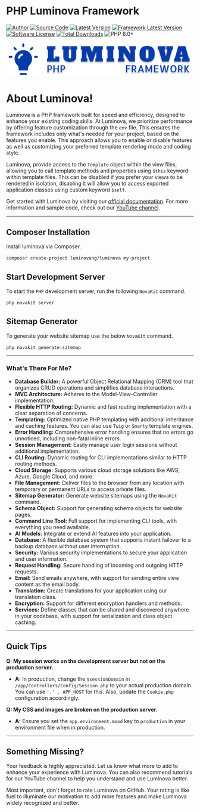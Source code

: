 # PHP Luminova Framework

[![Author](https://img.shields.io/badge/author-@peterchig-blue.svg)](https://instagram.com/peterchig)
[![Source Code](https://img.shields.io/badge/source-luminovang/luminova-blue.svg)](https://github.com/luminovang/luminova)
[![Latest Version](https://img.shields.io/github/tag/luminovang/luminova.svg)](https://github.com/luminovang/luminova/releases)
[![Framework Latest Version](https://img.shields.io/github/tag/luminovang/framework.svg)](https://github.com/luminovang/framework/releases)
[![Software License](https://img.shields.io/badge/license-MIT-brightgreen.svg)](https://github.com/luminovang/luminova/blob/master/LICENSE)
[![Total Downloads](https://img.shields.io/packagist/dt/luminovang/luminova.svg)](https://luminova.ng/public/docs/2.1.0/download/)
![PHP 8.0+](https://img.shields.io/badge/php-min%208.0.0-red.svg)


![Local Image](docs/logo.svg)


# About Luminova!

Luminova is a PHP framework built for speed and efficiency, designed to enhance your existing coding skills. At Luminova, we prioritize performance by offering feature customization through the `env` file. This ensures the framework includes only what's needed for your project, based on the features you enable. This approach allows you to enable or disable features as well as customizing your preferred template rendering mode and coding style.

Luminova, provide access to the `Template` object within the view files, allowing you to call template methods and properties using `$this` keyword within template files. This can be disabled if you prefer your views to be rendered in isolation, disabling it will allow you to access exported application classes using custom keyword `$self`.

Get started with Luminova by visiting our [official documentation](https://luminova.ng/docs). For more information and sample code, check out our [YouTube channel](https://www.youtube.com/@luminovang).

---

## Composer Installation

Install luminova via Composer.

```bash
composer create-project luminovang/luminova my-project
```

## Start Development Server

To start the `PHP` development server, run the following `NovaKit` command.

```bash
php novakit server
```

## Sitemap Generator

To generate your website sitemap use the below `NovaKit` command.

```bash
php novakit generate:sitemap
```

---

### What's There For Me?

- **Database Builder:** A powerful Object Relational Mapping (ORM) tool that organizes CRUD operations and simplifies database interactions.
- **MVC Architecture:** Adheres to the Model-View-Controller implementation.
- **Flexible HTTP Routing:** Dynamic and fast routing implementation with a clear separation of concerns.
- **Templating:** Optimized native PHP templating with additional inheritance and caching features. You can also use `Twig` or `Smarty` template engines.
- **Error Handling:** Comprehensive error handling ensures that no errors go unnoticed, including non-fatal inline errors.
- **Session Management:** Easily manage user login sessions without additional implementation.
- **CLI Routing:** Dynamic routing for CLI implementations similar to HTTP routing methods.
- **Cloud Storage:** Supports various cloud storage solutions like AWS, Azure, Google Cloud, and more.
- **File Management:** Deliver files to the browser from any location with temporary or permanent URLs to access private files.
- **Sitemap Generator:** Generate website sitemaps using the `NovaKit` command.
- **Schema Object:** Support for generating schema objects for website pages.
- **Command Line Tool:** Full support for implementing CLI tools, with everything you need available.
- **AI Models:** Integrate or extend AI features into your application.
- **Database:** A flexible database system that supports instant failover to a backup database without user interruption.
- **Security:** Various security implementations to secure your application and user information.
- **Request Handling:** Secure handling of incoming and outgoing HTTP requests.
- **Email:** Send emails anywhere, with support for sending entire view content as the email body.
- **Translation:** Create translations for your application using our translation class.
- **Encryption:** Support for different encryption handlers and methods.
- **Services:** Define classes that can be shared and discovered anywhere in your codebase, with support for serialization and class object caching.

---

## Quick Tips

**Q: My session works on the development server but not on the production server.**
- **A:** In production, change the `$sessionDomain` in `/app/Controllers/Config/Session.php` to your actual production domain. You can use `'.' . APP_HOST` for this. Also, update the `Cookie.php` configuration accordingly.

**Q: My CSS and images are broken on the production server.**
- **A:** Ensure you set the `app.environment.mood` key to `production` in your environment file when in production.

---

## Something Missing?

Your feedback is highly appreciated. Let us know what more to add to enhance your experience with Luminova. You can also recommend tutorials for our YouTube channel to help you understand and use Luminova better.

Most important, don't forget to rate Luminova on GitHub. Your rating is like fuel to illuminate our motivation to add more features and make Luminova widely recognized and better.